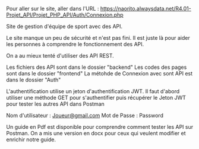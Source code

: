 Pour aller sur le site, aller dans l'URL : https://naorito.alwaysdata.net/R4.01-Projet_API/Projet_PHP_API/Auth/Connexion.php

Site de gestion d'équipe de sport avec des API.

Le site manque un peu de sécurité et n'est pas fini. Il est juste là pour aider les personnes à comprendre le fonctionnement des API.

On a au mieux tenté d'utiliser des API REST.

Les fichiers des API sont dans le dossier "backend"
Les codes des pages sont dans le dossier "frontend"
La métohde de Connexion avec sont API est dans le dossier "Auth"

L'authentification utilise un jeton d'authentification JWT.
Il faut d'abord utiliser une méthode GET pour s'authentifier puis récupérer le Jeton JWT pour tester les autres API dans Postman

Nom d'utilisateur : Joueur@gmail.com
Mot de Passe : Password

Un guide en Pdf est disponible pour comprendre comment tester les API sur Postman.
On a mis une version en docx pour ceux qui veulent modifier et enrichir notre guide.
